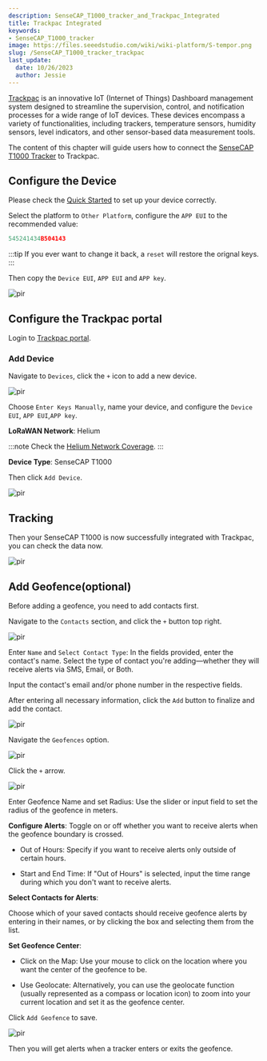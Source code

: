```yaml
---
description: SenseCAP_T1000_tracker_and_Trackpac_Integrated
title: Trackpac Integrated
keywords:
- SenseCAP_T1000_tracker
image: https://files.seeedstudio.com/wiki/wiki-platform/S-tempor.png
slug: /SenseCAP_T1000_tracker_trackpac
last_update:
  date: 10/26/2023
  author: Jessie
---
```


[Trackpac](https://trackpac.io/) is an innovative IoT (Internet of Things) Dashboard management system designed to streamline the supervision, control, and notification processes for a wide range of IoT devices. These devices encompass a variety of functionalities, including trackers, temperature sensors, humidity sensors, level indicators, and other sensor-based data measurement tools.

The content of this chapter will guide users how to connect the [SenseCAP T1000 Tracker](https://www.seeedstudio.com/SenseCAP-Card-Tracker-T1000-A-p-5697.html) to Trackpac.


## Configure the Device

Please check the [Quick Started](https://wiki.seeedstudio.com/Get_Started_with_SenseCAP_T1000_tracker/) to set up your device correctly.

Select the platform to `Other Platform`, configure the `APP EUI` to the recommended value: 
```cpp 
545241434B504143
```

:::tip
If you ever want to change it back, a `reset` will restore the orignal keys.
:::

Then copy the `Device EUI`, `APP EUI` and `APP key`.

<p style={{textAlign: 'center'}}><img src="https://files.seeedstudio.com/wiki/SenseCAP/Tracker/trackpac.png" alt="pir" width={300} height="auto" /></p>


## Configure the Trackpac portal


Login to [Trackpac portal](https://v2.trackpac.io).

### Add Device

Navigate to `Devices`, click the `+` icon to add a new device.


<p style={{textAlign: 'center'}}><img src="https://files.seeedstudio.com/wiki/SenseCAP/Tracker/add-device-trackpac.png" alt="pir" width={800} height="auto" /></p>

Choose `Enter Keys Manually`, name your device, and configure the `Device EUI`, `APP EUI`,`APP key`.

**LoRaWAN Network**: Helium

:::note
Check the [Helium Network Coverage](https://explorer.helium.com/).
:::

**Device Type**: SenseCAP T1000

Then click `Add Device`.

<p style={{textAlign: 'center'}}><img src="https://files.seeedstudio.com/wiki/SenseCAP/Tracker/add-trackpac.png" alt="pir" width={800} height="auto" /></p>


## Tracking

Then your SenseCAP T1000 is now successfully integrated with Trackpac, you can check the data now.

<p style={{textAlign: 'center'}}><img src="https://files.seeedstudio.com/wiki/SenseCAP/Tracker/check-trackpac.png" alt="pir" width={800} height="auto" /></p>


## Add Geofence(optional)


Before adding a geofence, you need to add contacts first.

Navigate to the `Contacts` section, and click the `+` button top right.

<p style={{textAlign: 'center'}}><img src="https://files.seeedstudio.com/wiki/SenseCAP/Tracker/contact1.png" alt="pir" width={800} height="auto" /></p>

Enter `Name` and `Select Contact Type`: In the fields provided, enter the contact's name. Select the type of contact you're adding—whether they will receive alerts via SMS, Email, or Both.

Input the contact's email and/or phone number in the respective fields.

After entering all necessary information, click the `Add` button to finalize and add the contact.

<p style={{textAlign: 'center'}}><img src="https://files.seeedstudio.com/wiki/SenseCAP/Tracker/contact2.png" alt="pir" width={800} height="auto" /></p>

Navigate the `Geofences` option.

<p style={{textAlign: 'center'}}><img src="https://files.seeedstudio.com/wiki/SenseCAP/Tracker/geofence1.png" alt="pir" width={800} height="auto" /></p>


Click the `+` arrow.

<p style={{textAlign: 'center'}}><img src="https://files.seeedstudio.com/wiki/SenseCAP/Tracker/geofence2.png" alt="pir" width={800} height="auto" /></p>


Enter Geofence Name and set Radius: Use the slider or input field to set the radius of the geofence in meters.

**Configure Alerts**: Toggle on or off whether you want to receive alerts when the geofence boundary is crossed.

* Out of Hours: Specify if you want to receive alerts only outside of certain hours.

* Start and End Time: If "Out of Hours" is selected, input the time range during which you don't want to receive alerts.

**Select Contacts for Alerts**: 

Choose which of your saved contacts should receive geofence alerts by entering in their names, or by clicking the box and selecting them from the list.

**Set Geofence Center**:

* Click on the Map: Use your mouse to click on the location where you want the center of the geofence to be.

* Use Geolocate: Alternatively, you can use the geolocate function (usually represented as a compass or location icon) to zoom into your current location and set it as the geofence center.

Click `Add Geofence` to save.
<p style={{textAlign: 'center'}}><img src="https://files.seeedstudio.com/wiki/SenseCAP/Tracker/geofence3.png" alt="pir" width={800} height="auto" /></p>


Then you will get alerts when a tracker enters or exits the geofence.